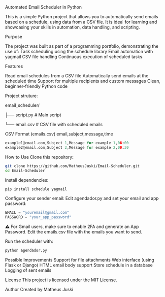 Automated Email Scheduler in Python

This is a simple Python project that allows you to automatically send emails based on a schedule, using data from a CSV file. It is ideal for learning and showcasing your skills in automation, data handling, and scripting.

Purpose

The project was built as part of a programming portfolio, demonstrating the use of:
Task scheduling using the schedule library
Email automation with yagmail
CSV file handling
Continuous execution of scheduled tasks

Features

Read email schedules from a CSV file
Automatically send emails at the scheduled time
Support for multiple recipients and custom messages
Clean, beginner-friendly Python code

Project struture:

email_scheduler/

├── script.py       # Main script

└── email.csv         # CSV file with scheduled emails

CSV Format (emails.csv)
email,subject,message,time
```Python
example1@email.com,Subject 1,Message for example 1,08:00
example2@email.com,Subject 2,Message for example 2,09:30
```
How to Use
Clone this repository:
```Bash
git clone https://github.com/MatheusJuski/Email-Scheduler.git
cd Email-Scheduler
```
Install dependencies:
```python
pip install schedule yagmail
```

Configure your sender email:
Edit agendador.py and set your email and app password:

```Python
EMAIL = "youremail@gmail.com"
PASSWORD = "your_app_password"
```
⚠️ For Gmail users, make sure to enable 2FA and generate an App Password.
Edit the emails.csv file with the emails you want to send.

Run the scheduler with:
```Python
python agendador.py
```


Possible Improvements
Support for file attachments
Web interface (using Flask or Django)
HTML email body support
Store schedule in a database
Logging of sent emails

License
This project is licensed under the MIT License.

Author
Created by Matheus Juski

